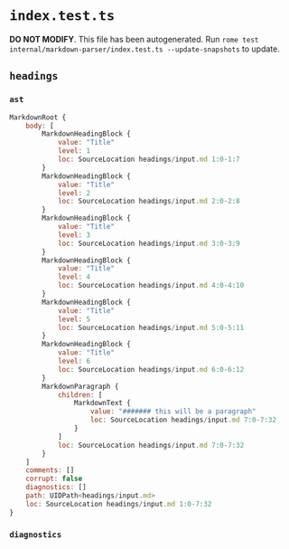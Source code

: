 # `index.test.ts`

**DO NOT MODIFY**. This file has been autogenerated. Run `rome test internal/markdown-parser/index.test.ts --update-snapshots` to update.

## `headings`

### `ast`

```javascript
MarkdownRoot {
	body: [
		MarkdownHeadingBlock {
			value: "Title"
			level: 1
			loc: SourceLocation headings/input.md 1:0-1:7
		}
		MarkdownHeadingBlock {
			value: "Title"
			level: 2
			loc: SourceLocation headings/input.md 2:0-2:8
		}
		MarkdownHeadingBlock {
			value: "Title"
			level: 3
			loc: SourceLocation headings/input.md 3:0-3:9
		}
		MarkdownHeadingBlock {
			value: "Title"
			level: 4
			loc: SourceLocation headings/input.md 4:0-4:10
		}
		MarkdownHeadingBlock {
			value: "Title"
			level: 5
			loc: SourceLocation headings/input.md 5:0-5:11
		}
		MarkdownHeadingBlock {
			value: "Title"
			level: 6
			loc: SourceLocation headings/input.md 6:0-6:12
		}
		MarkdownParagraph {
			children: [
				MarkdownText {
					value: "####### this will be a paragraph"
					loc: SourceLocation headings/input.md 7:0-7:32
				}
			]
			loc: SourceLocation headings/input.md 7:0-7:32
		}
	]
	comments: []
	corrupt: false
	diagnostics: []
	path: UIDPath<headings/input.md>
	loc: SourceLocation headings/input.md 1:0-7:32
}
```

### `diagnostics`

```

```
